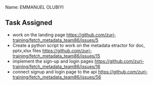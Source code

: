 Name: EMMANUEL OLUBIYI

## Task Assigned
- work on the landing page https://github.com/zuri-training/fetch_metadata_team86/issues/5
- Create a python script to work on the metadata etractor for doc, pptx,xlsx files https://github.com/zuri-training/fetch_metadata_team86/issues/15
- implement the sign-up and login pages https://github.com/zuri-training/fetch_metadata_team86/issues/16
- connect signup and login page to the api https://github.com/zuri-training/fetch_metadata_team86/issues/56
